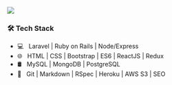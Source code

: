 <p><img src="https://github-readme-stats.vercel.app/api?username=cristianCeamatu&show_icons=true&title_color=2d6892&icon_color=2d6892"></p>
<h3>🛠 Tech Stack</h3>

- 💻 &nbsp; Laravel | Ruby on Rails | Node/Express
- 🌐 &nbsp; HTML | CSS | Bootstrap | ES6 | ReactJS | Redux
- 🛢 &nbsp; MySQL | MongoDB | PostgreSQL
- 🔧 &nbsp; Git | Markdown | RSpec | Heroku | AWS S3 | SEO

